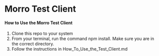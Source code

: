 # Morro Test Client

#### How to Use the Morro Test Client

1. Clone this repo to your system
2. From your terminal, run the command npm install. Make sure you are in the correct directory.
3. Follow the instructions in How_To_Use_the_Test_Client.md

